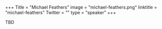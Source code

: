 +++
Title = "Michael Feathers"
image = "michael-feathers.png"
linktitle = "michael-feathers"
Twitter = ""
type = "speaker"
+++

TBD